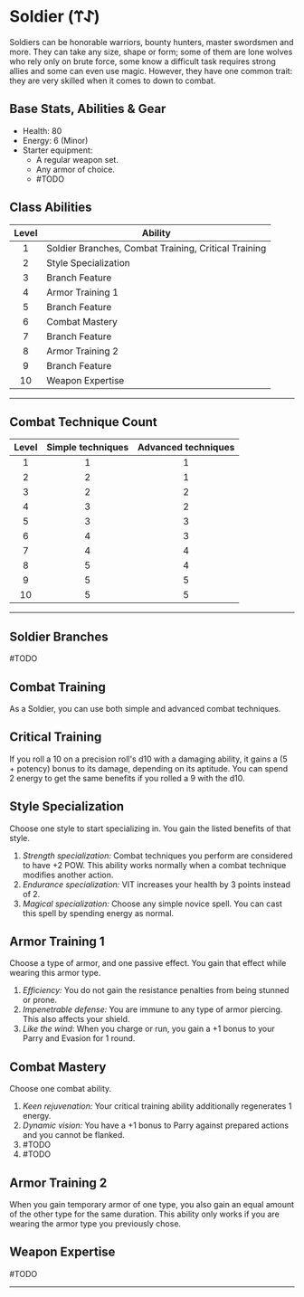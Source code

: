# Soldier (𐰀𐰼)
Soldiers can be honorable warriors, bounty hunters, master swordsmen and more. They can take any size, shape or form; some of them are lone wolves who rely only on brute force, some know a difficult task requires strong allies and some can even use magic. However, they have one common trait: they are very skilled when it comes to down to combat.

## Base Stats, Abilities & Gear
* Health: 80
* Energy: 6 (Minor)
* Starter equipment:
    * A regular weapon set.
    * Any armor of choice.
    * #TODO 

## Class Abilities
| Level | Ability                                              |
| :---: | ---------------------------------------------------- |
|   1   | Soldier Branches, Combat Training, Critical Training |
|   2   | Style Specialization                                 |
|   3   | Branch Feature                                       |
|   4   | Armor Training 1                                     |
|   5   | Branch Feature                                       |
|   6   | Combat Mastery                                       |
|   7   | Branch Feature                                       |
|   8   | Armor Training 2                                     |
|   9   | Branch Feature                                       |
|  10   | Weapon Expertise                                     |


---
## Combat Technique Count
Level | Simple techniques | Advanced techniques
:---: | :---: | :---:
1 |1|1
2 |2|1
3 |2|2
4 |3|2
5 |3|3
6 |4|3
7 |4|4
8 |5|4
9 |5|5
10|5|5

---
## Soldier Branches
#TODO 

## Combat Training
As a Soldier, you can use both simple and advanced combat techniques.

## Critical Training
If you roll a 10 on a precision roll's d10 with a damaging ability, it gains a (5 + potency) bonus to its damage, depending on its aptitude.
You can spend 2 energy to get the same benefits if you rolled a 9 with the d10. 

## Style Specialization
Choose one style to start specializing in. You gain the listed benefits of that style.
1. *Strength specialization:* Combat techniques you perform are considered to have +2 POW. This ability works normally when a combat technique modifies another action.
2. *Endurance specialization:* VIT increases your health by 3 points instead of 2.
3. *Magical specialization:* Choose any simple novice spell. You can cast this spell by spending energy as normal.

## Armor Training 1
Choose a type of armor, and one passive effect. You gain that effect while wearing this armor type.
1. *Efficiency:* You do not gain the resistance penalties from being stunned or prone.
2. *Impenetrable defense:* You are immune to any type of armor piercing. This also affects your shield.
3. *Like the wind*: When you charge or run, you gain a +1 bonus to your Parry and Evasion for 1 round.

## Combat Mastery
Choose one combat ability. 
1. *Keen rejuvenation:* Your critical training ability additionally regenerates 1 energy. 
2. *Dynamic vision:* You have a +1 bonus to Parry against prepared actions and you cannot be flanked. 
3. #TODO 
4. #TODO 

## Armor Training 2
When you gain temporary armor of one type, you also gain an equal amount of the other type for the same duration. This ability only works if you are wearing the armor type you previously chose.

## Weapon Expertise
#TODO 


---
